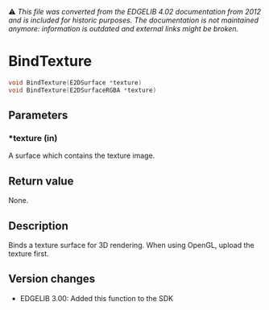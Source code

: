 :warning: _This file was converted from the EDGELIB 4.02 documentation from 2012 and is included for historic purposes. The documentation is not maintained anymore: information is outdated and external links might be broken._

# BindTexture


```c++
void BindTexture(E2DSurface *texture) 
void BindTexture(E2DSurfaceRGBA *texture)
```

## Parameters
### *texture (in)
A surface which contains the texture image.

## Return value
None.

## Description
Binds a texture surface for 3D rendering. When using OpenGL, upload the texture first.

## Version changes
- EDGELIB 3.00: Added this function to the SDK

